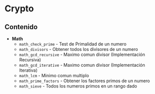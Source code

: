 # Crypto

## Contenido

* **Math**
    * `math_check_prime` - Test de Primalidad de un numero
    * `math_divisors` - Obtener todos los divisores de un numero
    * `math_gcd_recursive` - Maximo comun divisor (Implementación Recursiva)
    * `math_gcd_iterative` - Maximo comun divisor (Implementación Iterativa)
    * `math_lcm` - Minimo comun multiplo
    * `math_prime_factors` - Obtener los factores primos de un numero
    * `math_sieve` - Todos los numeros primos en un rango dado